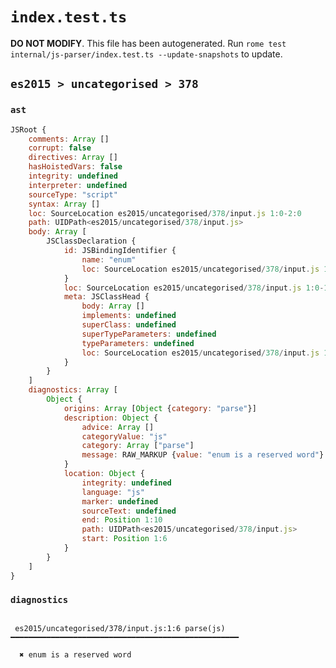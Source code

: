 # `index.test.ts`

**DO NOT MODIFY**. This file has been autogenerated. Run `rome test internal/js-parser/index.test.ts --update-snapshots` to update.

## `es2015 > uncategorised > 378`

### `ast`

```javascript
JSRoot {
	comments: Array []
	corrupt: false
	directives: Array []
	hasHoistedVars: false
	integrity: undefined
	interpreter: undefined
	sourceType: "script"
	syntax: Array []
	loc: SourceLocation es2015/uncategorised/378/input.js 1:0-2:0
	path: UIDPath<es2015/uncategorised/378/input.js>
	body: Array [
		JSClassDeclaration {
			id: JSBindingIdentifier {
				name: "enum"
				loc: SourceLocation es2015/uncategorised/378/input.js 1:6-1:10 (enum)
			}
			loc: SourceLocation es2015/uncategorised/378/input.js 1:0-1:13
			meta: JSClassHead {
				body: Array []
				implements: undefined
				superClass: undefined
				superTypeParameters: undefined
				typeParameters: undefined
				loc: SourceLocation es2015/uncategorised/378/input.js 1:0-1:13
			}
		}
	]
	diagnostics: Array [
		Object {
			origins: Array [Object {category: "parse"}]
			description: Object {
				advice: Array []
				categoryValue: "js"
				category: Array ["parse"]
				message: RAW_MARKUP {value: "enum is a reserved word"}
			}
			location: Object {
				integrity: undefined
				language: "js"
				marker: undefined
				sourceText: undefined
				end: Position 1:10
				path: UIDPath<es2015/uncategorised/378/input.js>
				start: Position 1:6
			}
		}
	]
}
```

### `diagnostics`

```

 es2015/uncategorised/378/input.js:1:6 parse(js) ━━━━━━━━━━━━━━━━━━━━━━━━━━━━━━━━━━━━━━━━━━━━━━━━━━━

  ✖ enum is a reserved word


```
